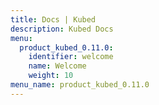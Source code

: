 ```yaml
---
title: Docs | Kubed
description: Kubed Docs
menu:
  product_kubed_0.11.0:
    identifier: welcome
    name: Welcome
    weight: 10
menu_name: product_kubed_0.11.0
---
```


